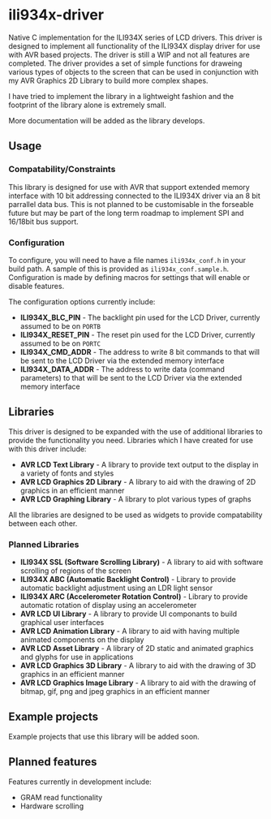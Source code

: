 ili934x-driver
==============

Native C implementation for the ILI934X series of LCD drivers. This driver is designed to implement all functionality of the ILI934X display driver for use with AVR based projects. The driver is still a WIP and not all features are completed. The driver provides a set of simple functions for draweing various types of objects to the screen that can be used in conjunction with my AVR Graphics 2D Library to build more complex shapes.

I have tried to implement the library in a lightweight fashion and the footprint of the library alone is extremely small.

More documentation will be added as the library develops.

Usage
-----

### Compatability/Constraints

This library is designed for use with AVR that support extended memory interface with 10 bit addressing connected to the ILI934X driver via an 8 bit parrallel data bus. This is not planned to be customisable in the forseable future but may be part of the long term roadmap to implement SPI and 16/18bit bus support.

### Configuration

To configure, you will need to have a file names `ili934x_conf.h` in your build path. A sample of this is provided as `ili934x_conf.sample.h`. Configuration is made by defining macros for settings that will enable or disable features.

The configuration options currently include:

-	**ILI934X_BLC_PIN** - The backlight pin used for the LCD Driver, currently assumed to be on `PORTB`
-	**ILI934X_RESET_PIN** - The reset pin used for the LCD Driver, currently assumed to be on `PORTC`
-	**ILI934X_CMD_ADDR** - The address to write 8 bit commands to that will be sent to the LCD Driver via the extended memory interface
-	**ILI934X_DATA_ADDR** - The address to write data (command parameters) to that will be sent to the LCD Driver via the extended memory interface

Libraries
---------

This driver is designed to be expanded with the use of additional libraries to provide the functionality you need. Libraries which I have created for use with this driver include:

-	**AVR LCD Text Library** - A library to provide text output to the display in a variety of fonts and styles
-	**AVR LCD Graphics 2D Library** - A library to aid with the drawing of 2D graphics in an efficient manner
-	**AVR LCD Graphing Library** - A library to plot various types of graphs

All the libraries are designed to be used as widgets to provide compatability between each other.

### Planned Libraries

-	**ILI934X SSL (Software Scrolling Library)** - A library to aid with software scrolling of regions of the screen
-	**ILI934X ABC (Automatic Backlight Control)** - Library to provide automatic backlight adjustment using an LDR light sensor
-	**ILI934X ARC (Accelerometer Rotation Control)** - Library to provide automatic rotation of display using an accelerometer
-	**AVR LCD UI Library** - A library to provide UI componants to build graphical user interfaces
-	**AVR LCD Animation Library** - A library to aid with having multiple animated components on the display
-	**AVR LCD Asset Library** - A library of 2D static and animated graphics and glyphs for use in applications
-	**AVR LCD Graphics 3D Library** - A library to aid with the drawing of 3D graphics in an efficient manner
-	**AVR LCD Graphics Image Library** - A library to aid with the drawing of bitmap, gif, png and jpeg graphics in an efficient manner

Example projects
----------------

Example projects that use this library will be added soon.

Planned features
----------------

Features currently in development include:

-	GRAM read functionality
-	Hardware scrolling
